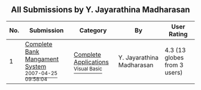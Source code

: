 ﻿<div align="center">

## All Submissions by Y\. Jayarathina Madharasan

</div>

No.  | Submission | Category | By   | User Rating
---- | ---------- | -------- | ---- | -----------
1 | [Complete Bank Mangament System<br /><sup>2007-04-25 09:58:04</sup>](https://github.com/Planet-Source-Code/y-jayarathina-madharasan-complete-bank-mangament-system__1-68826) | [Complete Applications<br /><sup>Visual Basic</sup>](../ByCategory/complete-applications__1-27.md) | Y\. Jayarathina Madharasan | 4.3 (13 globes from 3 users)
